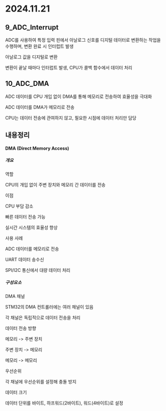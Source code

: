 # 2024.11.21

## 9_ADC_Interrupt

ADC를 사용하여 특정 입력 핀에서 아날로그 신호를 디지털 데이터로 변환하는 작업을 수행하며, 변환 완료 시 인터럽트 발생

아날로그 값을 디지털로 변환

변환이 끝날 때마다 인터럽트 발생, CPU가 콜백 함수에서 데이터 처리


## 10_ADC_DMA

ADC 데이터를 CPU 개입 없이 DMA를 통해 메모리로 전송하여 효율성을 극대화

ADC 데이터를 DMA가 메모리로 전송

CPU는 데이터 전송에 관여하지 않고, 필요한 시점에 데이터 처리만 담당


## 내용정리 

#### DMA (Direct Memory Access)

##### 개요

역할 

CPU의 개입 없이 주변 장치와 메모리 간 데이터를 전송


이점

CPU 부담 감소

빠른 데이터 전송 가능

실시간 시스템의 효율성 향상


사용 사례

ADC 데이터를 메모리로 전송

UART 데이터 송수신

SPI/I2C 통신에서 대량 데이터 처리


##### 구성요소

DMA 채널

STM32의 DMA 컨트롤러에는 여러 채널이 있음

각 채널은 독립적으로 데이터 전송을 처리


데이터 전송 방향

메모리 -> 주변 장치

주변 장치 -> 메모리

메모리 -> 메모리


우선순위

각 채널에 우선순위를 설정해 충돌 방지


데이터 크기

데이터 단위를 바이트, 하프워드(2바이트), 워드(4바이트)로 설정

